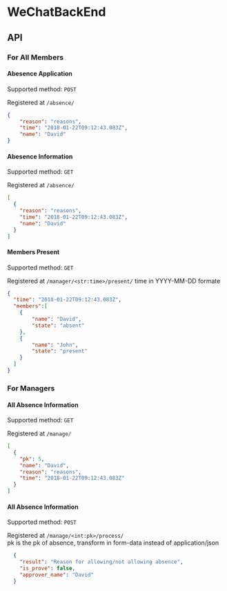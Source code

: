 # WeChatBackEnd

## API

### For All Members

#### Abesence Application 
Supported method:  `POST`

Registered at `/absence/`

```json
{
    "reason": "reasons",
    "time": "2018-01-22T09:12:43.083Z",
    "name": "David"
}
```

#### Abesence Information
Supported method:  `GET`

Registered at `/absence/`

```json
[
  {
    "reason": "reasons",
    "time": "2018-01-22T09:12:43.083Z",
    "name": "David"
  }
]
```


#### Members Present 
Supported method:  `GET`

Registered at `/manager/<str:time>/present/`
time in YYYY-MM-DD formate

```json
{
  "time": "2018-01-22T09:12:43.083Z",
  "members":[
    {
        "name": "David",
        "state": "absent"
    },
    {
        "name": "John",
        "state": "present"
    }
  ]
}
```


### For Managers

#### All Absence Information 
Supported method:  `GET`

Registered at `/manage/`

```json
[
  {
    "pk": 5,
    "name": "David",
    "reason": "reasons",
    "time": "2018-01-22T09:12:43.083Z"
  }
]
```

#### All Absence Information 
Supported method:  `POST`

Registered at `/manage/<int:pk>/process/`   
pk is the pk of absence, transform in form-data instead of application/json

```json
  {
    "result": "Reason for allowing/not allowing absence",
    "is_prove": false,
    "approver_name": "David"
  }
```

